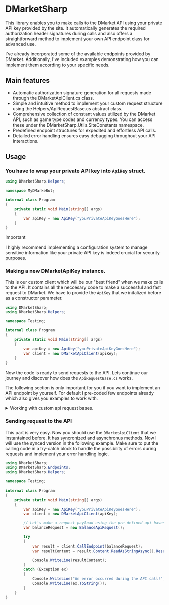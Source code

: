 # DMarketSharp
This library enables you to make calls to the DMarket API using your private API key provided by the site. It automatically generates the required authorization header signatures during calls and also offers a straightforward method to implement your own API endpoint class for advanced use.

I've already incorporated some of the available endpoints provided by DMarket. Additionally, I've included examples demonstrating how you can implement them according to your specific needs.

## Main features
- Automatic authorization signature generation for all requests made through the DMarketApiClient.cs class.
- Simple and intuitive method to implement your custom request structure using the Helpers/ApiRequestBase.cs abstract class.
- Comprehensive collection of constant values utilized by the DMarket API, such as game type codes and currency types. You can access these under the DMarketSharp.Utils.SiteConstants namespace.
- Predefined endpoint structures for expedited and effortless API calls.
- Detailed error handling ensures easy debugging throughout your API interactions.

## Usage
### You have to wrap your private API key into `ApiKey` struct.
```csharp
using DMarketSharp.Helpers;

namespace MyDMarkeBot;

internal class Program
{
	private static void Main(string[] args)
	{
		var apiKey = new ApiKey("youPrivateApiKeyGoesHere");
	}
}
```

> [!IMPORTANT]
> I highly recommend implementing a configuration system to manage sensitive information like your private API key is indeed crucial for security purposes.

### Making a new DMarketApiKey instance.
This is our custom client which will be our "best friend" when we make calls to the API. It contains all the neccesary code to make a successful and fast request to DMarket. We have to provide the `ApiKey` that we initalized before as a constructor parameter.
```csharp
using DMarketSharp;
using DMarketSharp.Helpers;

namespace Testing;

internal class Program
{
	private static void Main(string[] args)
	{
		var apiKey = new ApiKey("youPrivateApiKeyGoesHere");
		var client = new DMarketApiClient(apiKey);
	}
}
```

Now the code is ready to send requests to the API. Lets continue our journey and discover how does the `ApiRequestBase.cs` works.

The following section is only important for you if you want to implement an API endpoint by yourself.
For default I pre-coded few endpoints already which also gives you examples to work with.

<details>
<summary>Working with custom api request bases.</summary>

### What is `ApiRequestBase.cs` class and how can I use them?
It is an abstract class which gives you the ability to make guided and type safe request construction trough your IDE while you are coding your software.
We can say it is a "request frame" which defines how, when and where we have to put the data to make a successful call.

The implementation of `ApiRequestBase.cs` defines the following properties for a request:
- The request type Ex.: *GET, POST, PUT, DELETE* and so on...
- The relative path from the endpoint URL. Ex.: *We have a full URL -> `https://api.dmarket.com/exchange/v1/market/items?gameId=tf2&limit=50...`. Here we only take the PATH part which is the following -> `/exchange/v1/market/items` and make sure you don't include any of the query parameters!*
- The URL query parameters, especially for *GET* requests.
- The request body structure which will be serialized as JSON during request message construction.

### Implementing `ApiRequestBase.cs`
Let's create a new fesh class and extend it with `DMarketSharp/Helpers/ApiRequestBase`. After that make sure to implement all the abstract properties from `ApiRequestBase.cs`! There are optonal properties because the `UriQueryParams` and `BodyContent` are `null` by default. Override these if neccesary.
In this example I implement the balance API endpoint from the DMarket's official API documentation. This one is very simple, it only requires the request method and the relative path.
```csharp
using DMarketSharp.Helpers;

namespace DMarketSharp.Endpoints;

public class BalanceApiRequest : ApiRequestBase
{
	public override HttpMethod Method => HttpMethod.Get;
	public override string RelativePath => "/account/v1/balance";
}
```

This is cool right? Now what if we face with a more complex endpoint? Here I show you how you can make a query and a body definition.

**Query parameter definition:**
At this point we have two simple ways. You can choose which one is more familiar for you.
I will show the implementation of `https://api.dmarket.com/exchange/v1/market/items` in both cases.

> [!WARNING]
> Some endpoints has `.` in it's query key and the anonymous type can't handle that case. If you face with this problem just use the Dictionary version.

- Using anonymous types:
```csharp
using DMarketSharp.Helpers;

namespace DMarketSharp.Endpoints;

public class MarketItems(string gameId, string currencyCode) : ApiRequestBase
{
	// Required
	public string GameId { get; } = gameId;
	public string CurrencyCode { get; } = currencyCode;

	// Optional
	public string? Title { get; init; } = null;
	public int Limit { get; init; } = 50;
	public int Offset { get; init; } = 0;
	public string OrderBy { get; init; } = "title";
	public string OrderDirection { get; init; } = "desc";
	public string? TreeFilters { get; init; } = null;
	public int PriceFrom { get; init; } = 0;
	public int PriceTo { get; init; } = 0;
	public List<string>? Types { get; init; } = null;
	public string? Cursor { get; init; }

	// Inherited
	public override HttpMethod Method => HttpMethod.Get;
	public override string RelativePath => "/exchange/v1/market/items";

	public override object? UriQueryParams => new
	{
		gameId = GameId,
		title = Title,
		limit = Limit,
		offset = Offset,
		orderBy = OrderBy,
		orderDir = OrderDirection,
		treeFilters = TreeFilters,
		currency = CurrencyCode,
		priceFrom = PriceFrom,
		priceTo = PriceTo,
		types = Types == null ? null : string.Join(',', Types),
		cursor = Cursor
	};
}
```

- Using C# dictionary:
```csharp
using DMarketSharp.Helpers;

namespace DMarketSharp.Endpoints;

public class MarketItems(string gameId, string currencyCode) : ApiRequestBase
{
	// Required
	public string GameId { get; } = gameId;
	public string CurrencyCode { get; } = currencyCode;

	// Optional
	public string? Title { get; init; } = null;
	public int Limit { get; init; } = 50;
	public int Offset { get; init; } = 0;
	public string OrderBy { get; init; } = "title";
	public string OrderDirection { get; init; } = "desc";
	public string? TreeFilters { get; init; } = null;
	public int PriceFrom { get; init; } = 0;
	public int PriceTo { get; init; } = 0;
	public List<string>? Types { get; init; } = null;
	public string? Cursor { get; init; }

	// Inherited
	public override HttpMethod Method => HttpMethod.Get;
	public override string RelativePath => "/exchange/v1/market/items";

	public override object? UriQueryParams => new Dictionary<string, object?>()
	{
		{ "gameId", gameId },
		{ "title", Title },
		{ "limit", Limit },
		{ "offset", Offset },
		{ "orderBy", OrderBy },
		{ "orderDir", OrderDirection },
		{ "treeFilters", TreeFilters },
		{ "currency", CurrencyCode },
		{ "priceFrom", PriceFrom },
		{ "priceTo", PriceTo },
		{ "types", Types == null ? null : string.Join(',', Types) },
		{ "cursor", Cursor }
	};
}
```

**Body structure definition:**
You can use the same principle I show you at query construction.
I show you a way to implement the `https://api.dmarket.com/marketplace-api/v1/deposit-assets` endpoint.

```csharp
using DMarketSharp.Helpers;

namespace DMarketSharp.Endpoints;

public class DepositAssetsApiRequest : ApiRequestBase
{
	public List<string> AssetIds = [];

	public DepositAssetsApiRequest(params string[] assetIds)
	{
		AssetIds.AddRange(assetIds);
	}

	public DepositAssetsApiRequest(IEnumerable<string> assetIds)
	{
		AssetIds.AddRange(assetIds);
	}

	public override HttpMethod Method => HttpMethod.Post;
	public override string RelativePath => "/marketplace-api/v1/deposit-assets";

	public override object? BodyContent => new
	{
		AssetID = AssetIds
	};
}
```

Basically thats all! Now you should be more familiar with that simple framework works.
</details>

### Sending request to the API
This part is very easy. Now you should use the `DMarketApiClient` that we instantained before. It has syncronized and asynchronus methods.
Now I will use the synced version in the following example. Make sure to put the calling code in a try-catch block to handle the possibility of errors during requests and implement your error handling logic.

```csharp
using DMarketSharp;
using DMarketSharp.Endpoints;
using DMarketSharp.Helpers;

namespace Testing;

internal class Program
{
	private static void Main(string[] args)
	{
		var apiKey = new ApiKey("youPrivateApiKeyGoesHere");
		var client = new DMarketApiClient(apiKey);

		// Let's make a request payload using the pre-defined api bases.
		var balanceRequest = new BalanceApiRequest();

		try
		{
			var result = client.CallEndpoint(balanceRequest);
			var resultContent = result.Content.ReadAsStringAsync().Result;

			Console.WriteLine(resultContent);
		}
		catch (Exception ex)
		{
			Console.WriteLine("An error occurred during the API call!");
			Console.WriteLine(ex.ToString());
		}
	}
}
```